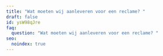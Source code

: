 ```yaml
---
title: "Wat moeten wij aanleveren voor een reclame? "
draft: false
id: ysW98qJre
faq:
  question: "Wat moeten wij aanleveren voor een reclame? "
seo:
  noindex: true
---
```

